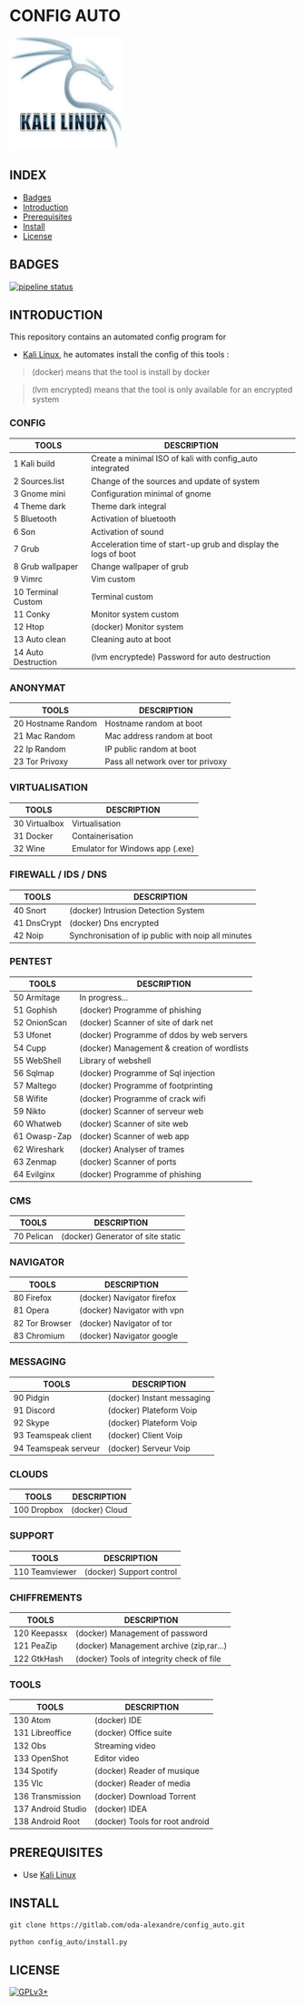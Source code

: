 # CONFIG AUTO

<img src="https://raw.githubusercontent.com/oda-alexandre/config_auto/master/img/logo-kali.png" width="200" height="200"/>


## INDEX

- [Badges](#BADGES)
- [Introduction](#INTRODUCTION)
- [Prerequisites](#PREREQUISITESITES)
- [Install](#INSTALL)
- [License](#LICENSE)


## BADGES

[![pipeline status](https://gitlab.com/oda-alexandre/config_auto/badges/master/pipeline.svg)](https://gitlab.com/oda-alexandre/config_auto/commits/master)


## INTRODUCTION

This repository contains an automated config program for

- [Kali Linux](https://www.kali.org/), he automates install the config of this tools :

> (docker) means that the tool is install by docker

> (lvm encrypted) means that the tool is only available for an encrypted system

### CONFIG

TOOLS               | DESCRIPTION
--------------------|----------------------------------------------------------------------------------
1 Kali build        | Create a minimal ISO of kali with config_auto integrated
2 Sources.list      | Change of the sources and update of system
3 Gnome mini        | Configuration minimal of gnome
4 Theme dark        | Theme dark integral
5 Bluetooth         | Activation of bluetooth
6 Son               | Activation of sound
7 Grub              | Acceleration time of start-up grub and display the logs of boot
8 Grub wallpaper    | Change wallpaper of grub
9 Vimrc             | Vim custom
10 Terminal Custom  | Terminal custom
11 Conky            | Monitor system custom
12 Htop             | (docker) Monitor system
13 Auto clean       | Cleaning auto at boot
14 Auto Destruction | (lvm encryptede) Password for auto destruction

### ANONYMAT

TOOLS               | DESCRIPTION
--------------------|----------------------------------------------------------
20 Hostname Random  | Hostname random at boot
21 Mac Random       | Mac address random at boot
22 Ip Random        | IP public random at boot
23 Tor Privoxy      | Pass all network over tor privoxy

### VIRTUALISATION

TOOLS               | DESCRIPTION
--------------------|----------------------------------------------------------
30 Virtualbox       | Virtualisation
31 Docker           | Containerisation
32 Wine             | Emulator for Windows app (.exe)

### FIREWALL / IDS / DNS

TOOLS               | DESCRIPTION
--------------------|----------------------------------------------------------
40 Snort            | (docker) Intrusion Detection System
41 DnsCrypt         | (docker) Dns encrypted
42 Noip             | Synchronisation of ip public with noip all minutes

### PENTEST

TOOLS               | DESCRIPTION
--------------------|----------------------------------------------------------
50 Armitage         | In progress...
51 Gophish          | (docker) Programme of phishing
52 OnionScan        | (docker) Scanner of site of dark net
53 Ufonet           | (docker) Programme of ddos by web servers
54 Cupp             | (docker) Management & creation of wordlists
55 WebShell         | Library of webshell
56 Sqlmap           | (docker) Programme of Sql injection
57 Maltego          | (docker) Programme of footprinting
58 Wifite           | (docker) Programme of crack wifi
59 Nikto            | (docker) Scanner of serveur web
60 Whatweb          | (docker) Scanner of site web
61 Owasp-Zap        | (docker) Scanner of web app
62 Wireshark        | (docker) Analyser of trames
63 Zenmap           | (docker) Scanner of ports
64 Evilginx         | (docker) Programme of phishing

### CMS

TOOLS               | DESCRIPTION
--------------------|----------------------------------------------------------
70 Pelican          | (docker) Generator of site static

### NAVIGATOR

TOOLS               | DESCRIPTION
--------------------|----------------------------------------------------------
80 Firefox          | (docker) Navigator firefox
81 Opera            | (docker) Navigator with vpn
82 Tor Browser      | (docker) Navigator of tor
83 Chromium         | (docker) Navigator google

### MESSAGING

TOOLS               | DESCRIPTION
--------------------|----------------------------------------------------------
90 Pidgin           | (docker) Instant messaging
91 Discord          | (docker) Plateform Voip
92 Skype            | (docker) Plateform Voip
93 Teamspeak client | (docker) Client Voip
94 Teamspeak serveur| (docker) Serveur Voip

### CLOUDS

TOOLS               | DESCRIPTION
--------------------|----------------------------------------------------------
100 Dropbox         | (docker) Cloud

### SUPPORT

TOOLS               | DESCRIPTION
--------------------|----------------------------------------------------------
110 Teamviewer      | (docker) Support control

### CHIFFREMENTS

TOOLS               | DESCRIPTION
--------------------|----------------------------------------------------------
120 Keepassx        | (docker) Management of password
121 PeaZip          | (docker) Management archive (zip,rar...)
122 GtkHash         | (docker) Tools of integrity check of file

### TOOLS

TOOLS               | DESCRIPTION
--------------------|----------------------------------------------------------
130 Atom            | (docker) IDE
131 Libreoffice     | (docker) Office suite
132 Obs             | Streaming video
133 OpenShot        | Editor video
134 Spotify         | (docker) Reader of musique
135 Vlc             | (docker) Reader of media
136 Transmission    | (docker) Download Torrent
137 Android Studio  | (docker) IDEA
138 Android Root    | (docker) Tools for root android


## PREREQUISITES

- Use [Kali Linux](https://www.kali.org/)


## INSTALL

```
git clone https://gitlab.com/oda-alexandre/config_auto.git
```
```
python config_auto/install.py
```


## LICENSE

[![GPLv3+](http://gplv3.fsf.org/gplv3-127x51.png)](https://gitlab.com/oda-alexandre/config_auto/blob/master/LICENSE)
